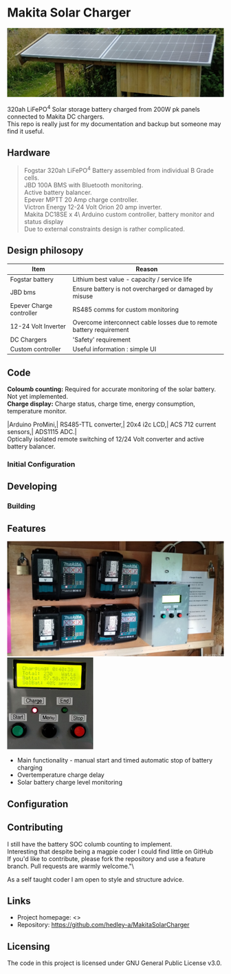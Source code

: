 # Makita Solar Charger
<picture>
 <img src=https://github.com/hedley-a/MakitaSolarCharger/blob/main/pictures/solarPanels.jpg>
</picture>

320ah LiFePO<sup>4</sup> Solar storage battery charged from 200W pk panels connected to Makita DC chargers.\
This repo is really just for my documentation and backup but someone may find it useful.
## Hardware
> Fogstar 320ah LiFePO<sup>4</sup> Battery assembled from individual B Grade cells.\
> JBD 100A BMS with Bluetooth monitoring.\
> Active battery balancer.\
> Epever MPTT 20 Amp charge controller.\
> Victron Energy 12-24 Volt Orion 20 amp inverter.\
> Makita DC18SE x 4\ 
> Arduino custom controller, battery monitor and status display\
> Due to external constraints design is rather complicated.
## Design philosopy 

| Item 		| Reason	|
| ------------- | ------------- |
| Fogstar battery | Lithium best value - capacity / service life |
| JBD bms | Ensure battery is not overcharged or damaged by misuse|
| Epever Charge controller | RS485 comms for custom monitoring|
| 12-24 Volt Inverter | Overcome interconnect cable losses due to remote battery requirement |
| DC Chargers | 'Safety' requirement| 
| Custom controller | Useful information : simple UI|

## Code
**Coloumb counting:** Required for accurate monitoring of the solar battery. Not yet implemented.\
**Charge display:** Charge status, charge time, energy consumption, temperature monitor.

|Arduino ProMini,| RS485-TTL converter,| 20x4 i2c LCD,| ACS 712 current sensors,| ADS1115 ADC.|\
Optically isolated remote switching of 12/24 Volt converter and active battery balancer.

### Initial Configuration

## Developing

### Building

## Features
<picture>

<img src="https://github.com/hedley-a/MakitaSolarCharger/blob/main/pictures/chargerPanel.jpg">

<img src="https://github.com/hedley-a/MakitaSolarCharger/blob/main/pictures/controller.jpg" width="200">

</picture>

* Main functionality - manual start and timed automatic stop of battery charging
* Overtemperature charge delay
* Solar battery charge level monitoring

## Configuration

## Contributing

I still have the battery SOC columb counting to implement.\
Interesting that despite being a magpie coder I could find little on GitHub\
If you'd like to contribute, please fork the repository and use a feature
branch. Pull requests are warmly welcome."\

As a self taught coder I am open to style and structure advice.

## Links

* Project homepage: <>
* Repository: <https://github.com/hedley-a/MakitaSolarCharger>

## Licensing

The code in this project is licensed under GNU General Public License v3.0.



